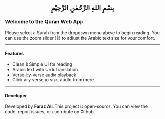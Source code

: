<div align="center">

## بِسْمِ اللهِ الرَّحْمٰنِ الرَّحِيْمِ

</div>

### Welcome to the Quran Web App
Please select a Surah from the dropdown menu above to begin reading. You can use the zoom slider (🔎) to adjust the Arabic text size for your comfort.
***
#### Features
* Clean & Simple UI for reading  
* Arabic text with Urdu translation  
* Verse-by-verse audio playback  
* Click any verse to start audio from there  
***
#### Developer
Developed by **Faraz Ali**. This project is open-source. You can view the code, report issues, or contribute on Github.
